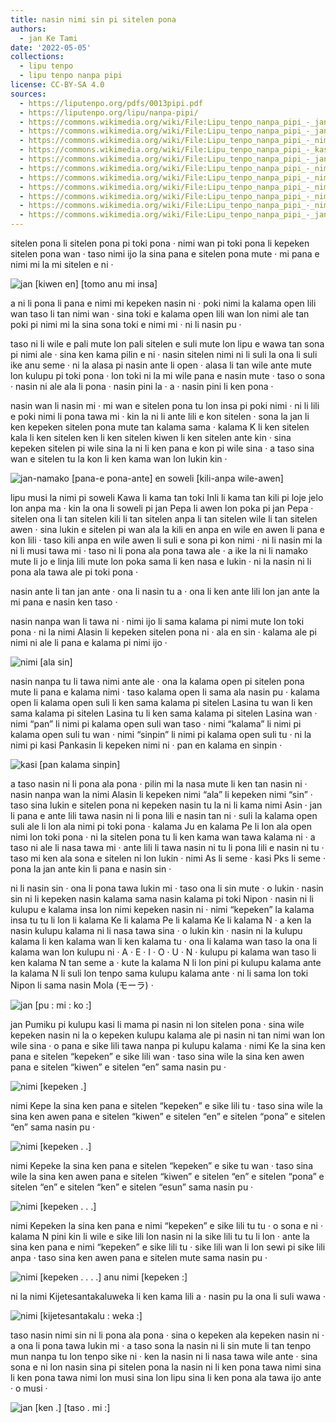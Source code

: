 ```yaml
---
title: nasin nimi sin pi sitelen pona
authors:
  - jan Ke Tami
date: '2022-05-05'
collections:
  - lipu tenpo
  - lipu tenpo nanpa pipi
license: CC-BY-SA 4.0
sources:
  - https://liputenpo.org/pdfs/0013pipi.pdf
  - https://liputenpo.org/lipu/nanpa-pipi/
  - https://commons.wikimedia.org/wiki/File:Lipu_tenpo_nanpa_pipi_-_jan_Ke_Tami_(nasin_pu).png
  - https://commons.wikimedia.org/wiki/File:Lipu_tenpo_nanpa_pipi_-_jan_namako_Pepa_en_soweli_Kawa.png
  - https://commons.wikimedia.org/wiki/File:Lipu_tenpo_nanpa_pipi_-_nimi_Alasin.png
  - https://commons.wikimedia.org/wiki/File:Lipu_tenpo_nanpa_pipi_-_kasi_Pankasin.png
  - https://commons.wikimedia.org/wiki/File:Lipu_tenpo_nanpa_pipi_-_jan_Pumiko.png
  - https://commons.wikimedia.org/wiki/File:Lipu_tenpo_nanpa_pipi_-_nimi_Ke.png
  - https://commons.wikimedia.org/wiki/File:Lipu_tenpo_nanpa_pipi_-_nimi_Kepe.png
  - https://commons.wikimedia.org/wiki/File:Lipu_tenpo_nanpa_pipi_-_nimi_Kepeke.png
  - https://commons.wikimedia.org/wiki/File:Lipu_tenpo_nanpa_pipi_-_nimi_Kepeken.png
  - https://commons.wikimedia.org/wiki/File:Lipu_tenpo_nanpa_pipi_-_nimi_Kijetesantakaluweka.png
  - https://commons.wikimedia.org/wiki/File:Lipu_tenpo_nanpa_pipi_-_jan_Ke_Tami_(nasin_sitelen_kalama).png
---
```


sitelen pona li sitelen pona pi toki pona · nimi wan pi toki pona li kepeken sitelen pona wan · taso nimi ijo la sina pana e sitelen pona mute · mi pana e nimi mi la mi sitelen e ni ·

![jan [kiwen en] [tomo anu mi insa]](https://upload.wikimedia.org/wikipedia/commons/7/75/Lipu_tenpo_nanpa_pipi_-_jan_Ke_Tami_%28nasin_pu%29.png)

a ni li pona li pana e nimi mi kepeken nasin ni · poki nimi la kalama open lili wan taso li tan nimi wan · sina toki e kalama open lili wan lon nimi ale tan poki pi nimi mi la sina sona toki e nimi mi · ni li nasin pu ·

taso ni li wile e pali mute lon pali sitelen e suli mute lon lipu e wawa tan sona pi nimi ale · sina ken kama pilin e ni · nasin sitelen nimi ni li suli la ona li suli ike anu seme · ni la alasa pi nasin ante li open · alasa li tan wile ante mute lon kulupu pi toki pona · lon toki ni la mi wile pana e nasin mute · taso o sona · nasin ni ale ala li pona · nasin pini la · a · nasin pini li ken pona ·

nasin wan li nasin mi · mi wan e sitelen pona tu lon insa pi poki nimi · ni li lili e poki nimi li pona tawa mi · kin la ni li ante lili e kon sitelen · sona la jan li ken kepeken sitelen pona mute tan kalama sama · kalama K li ken sitelen kala li ken sitelen ken li ken sitelen kiwen li ken sitelen ante kin · sina kepeken sitelen pi wile sina la ni li ken pana e kon pi wile sina · a taso sina wan e sitelen tu la kon li ken kama wan lon lukin kin ·

![jan-namako [pana-e pona-ante] en soweli [kili-anpa wile-awen]](https://upload.wikimedia.org/wikipedia/commons/8/8f/Lipu_tenpo_nanpa_pipi_-_jan_namako_Pepa_en_soweli_Kawa.png)

lipu musi la nimi pi soweli Kawa li kama tan toki Inli li kama tan kili pi loje jelo lon anpa ma · kin la ona li soweli pi jan Pepa li awen lon poka pi jan Pepa · sitelen ona li tan sitelen kili li tan sitelen anpa li tan sitelen wile li tan sitelen awen · sina lukin e sitelen pi wan ala la kili en anpa en wile en awen li pana e kon lili · taso kili anpa en wile awen li suli e sona pi kon nimi · ni li nasin mi la ni li musi tawa mi · taso ni li pona ala pona tawa ale · a ike la ni li namako mute li jo e linja lili mute lon poka sama li ken nasa e lukin · ni la nasin ni li pona ala tawa ale pi toki pona ·

nasin ante li tan jan ante · ona li nasin tu a · ona li ken ante lili lon jan ante la mi pana e nasin ken taso ·

nasin nanpa wan li tawa ni · nimi ijo li sama kalama pi nimi mute lon toki pona · ni la nimi Alasin li kepeken sitelen pona ni · ala en sin · kalama ale pi nimi ni ale li pana e kalama pi nimi ijo ·

![nimi [ala sin]](https://upload.wikimedia.org/wikipedia/commons/7/74/Lipu_tenpo_nanpa_pipi_-_nimi_Alasin.png)

nasin nanpa tu li tawa nimi ante ale · ona la kalama open pi sitelen pona mute li pana e kalama nimi · taso kalama open li sama ala nasin pu · kalama open li kalama open suli li ken sama kalama pi sitelen Lasina tu wan li ken sama kalama pi sitelen Lasina tu li ken sama kalama pi sitelen Lasina wan · nimi “pan” li nimi pi kalama open suli wan taso · nimi “kalama” li nimi pi kalama open suli tu wan · nimi “sinpin” li nimi pi kalama open suli tu · ni la nimi pi kasi Pankasin li kepeken nimi ni · pan en kalama en sinpin ·

![kasi [pan kalama sinpin]](https://upload.wikimedia.org/wikipedia/commons/a/a1/Lipu_tenpo_nanpa_pipi_-_kasi_Pankasin.png)

a taso nasin ni li pona ala pona · pilin mi la nasa mute li ken tan nasin ni · nasin nanpa wan la nimi Alasin li kepeken nimi “ala” li kepeken nimi “sin” · taso sina lukin e sitelen pona ni kepeken nasin tu la ni li kama nimi Asin · jan li pana e ante lili tawa nasin ni li pona lili e nasin tan ni · suli la kalama open suli ale li lon ala nimi pi toki pona · kalama Ju en kalama Pe li lon ala open nimi lon toki pona · ni la sitelen pona tu li ken kama wan tawa kalama ni · a taso ni ale li nasa tawa mi · ante lili li tawa nasin ni tu li pona lili e nasin ni tu · taso mi ken ala sona e sitelen ni lon lukin · nimi As li seme · kasi Pks li seme · pona la jan ante kin li pana e nasin sin ·

ni li nasin sin · ona li pona tawa lukin mi · taso ona li sin mute · o lukin · nasin sin ni li kepeken nasin kalama sama nasin kalama pi toki Nipon · nasin ni li kulupu e kalama insa lon nimi kepeken nasin ni · nimi “kepeken” la kalama insa tu tu li lon li kalama Ke li kalama Pe li kalama Ke li kalama N · a ken la nasin kulupu kalama ni li nasa tawa sina · o lukin kin · nasin ni la kulupu kalama li ken kalama wan li ken kalama tu · ona li kalama wan taso la ona li kalama wan lon kulupu ni · A · E · I · O · U · N · kulupu pi kalama wan taso li ken kalama N tan seme a · kute la kalama N li lon pini pi kulupu kalama ante la kalama N li suli lon tenpo sama kulupu kalama ante · ni li sama lon toki Nipon li sama nasin Mola (モーラ) ·

![jan [pu : mi : ko :]](https://upload.wikimedia.org/wikipedia/commons/a/a6/Lipu_tenpo_nanpa_pipi_-_jan_Pumiko.png)

jan Pumiku pi kulupu kasi li mama pi nasin ni lon sitelen pona · sina wile kepeken nasin ni la o kepeken kulupu kalama ale pi nasin ni tan nimi wan lon wile sina · o pana e sike lili tawa nanpa pi kulupu kalama · nimi Ke la sina ken pana e sitelen “kepeken” e sike lili wan · taso sina wile la sina ken awen pana e sitelen “kiwen” e sitelen “en” sama nasin pu ·

![nimi [kepeken .]](https://upload.wikimedia.org/wikipedia/commons/4/4d/Lipu_tenpo_nanpa_pipi_-_nimi_Ke.png)

nimi Kepe la sina ken pana e sitelen “kepeken” e sike lili tu · taso sina wile la sina ken awen pana e sitelen “kiwen” e sitelen “en” e sitelen “pona” e sitelen “en” sama nasin pu ·

![nimi [kepeken . .]](https://upload.wikimedia.org/wikipedia/commons/e/e9/Lipu_tenpo_nanpa_pipi_-_nimi_Kepe.png)

nimi Kepeke la sina ken pana e sitelen “kepeken” e sike tu wan · taso sina wile la sina ken awen pana e sitelen “kiwen” e sitelen “en” e sitelen “pona” e sitelen “en” e sitelen “ken” e sitelen “esun” sama nasin pu ·

![nimi [kepeken . . .]](https://upload.wikimedia.org/wikipedia/commons/8/85/Lipu_tenpo_nanpa_pipi_-_nimi_Kepeke.png)

nimi Kepeken la sina ken pana e nimi “kepeken” e sike lili tu tu · o sona e ni · kalama N pini kin li wile e sike lili lon nasin ni la sike lili tu tu li lon · ante la sina ken pana e nimi “kepeken” e sike lili tu · sike lili wan li lon sewi pi sike lili anpa · taso sina ken awen pana e sitelen mute sama nasin pu ·

![nimi [kepeken . . . .] anu nimi [kepeken :]](https://upload.wikimedia.org/wikipedia/commons/1/1c/Lipu_tenpo_nanpa_pipi_-_nimi_Kepeken.png)

ni la nimi Kijetesantakaluweka li ken kama lili a · nasin pu la ona li suli wawa ·

![nimi [kijetesantakalu : weka :]](https://upload.wikimedia.org/wikipedia/commons/8/80/Lipu_tenpo_nanpa_pipi_-_nimi_Kijetesantakaluweka.png)

taso nasin nimi sin ni li pona ala pona · sina o kepeken ala kepeken nasin ni · a ona li pona tawa lukin mi · a taso sona la nasin ni li sin mute li tan tenpo mun nanpa tu lon tenpo sike ni · ken la nasin ni li nasa tawa wile ante · sina sona e ni lon nasin sina pi sitelen pona la nasin ni li ken pona tawa nimi sina li ken pona tawa nimi lon musi sina lon lipu sina li ken pona ala tawa ijo ante · o musi ·

![jan [ken .] [taso . mi :]](https://upload.wikimedia.org/wikipedia/commons/c/c4/Lipu_tenpo_nanpa_pipi_-_jan_Ke_Tami_%28nasin_sitelen_kalama%29.png)